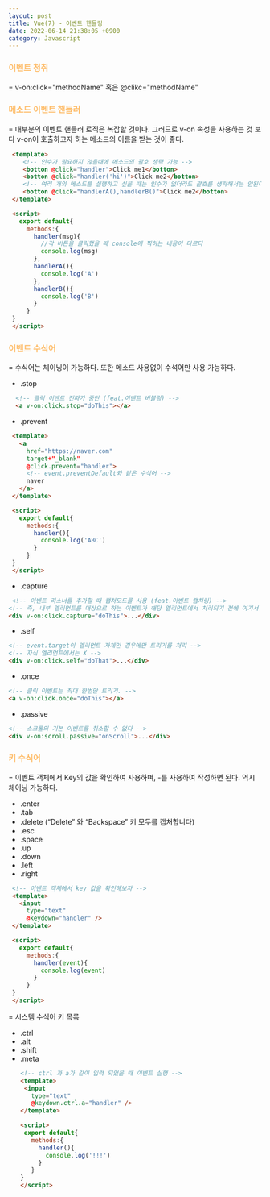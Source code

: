 ```yaml
---
layout: post
title: Vue(7) - 이벤트 핸들링
date: 2022-06-14 21:38:05 +0900
category: Javascript
---
```


### <span style="color:#febc68;font-weight:bold">이벤트 청취</span>  
 = v-on:click="methodName" 혹은 @clikc="methodName"


### <span style="color:#febc68;font-weight:bold">메소드 이벤트 핸들러</span>  
= 대부분의 이벤트 핸들러 로직은 복잡할 것이다. 그러므로 v-on 속성을 사용하는 것 보다 v-on이 호출하고자 하는 메소드의 이름을 받는 것이 좋다.

 ```html
  <template>
     <!-- 인수가 필요하지 않을때에 메소드의 괄호 생략 가능 -->
     <botton @click="handler">Click me1</botton>
     <botton @click="handler('hi')">Click me2</botton>
     <!-- 여러 개의 메소드를 실행하고 싶을 때는 인수가 없더라도 괄호를 생략해서는 안된다. -->
     <botton @click="handlerA(),handlerB()">Click me2</botton>
  </template>

  <script>
    export default{
      methods:{
        handler(msg){
          //각 버튼을 클릭했을 때 console에 찍히는 내용이 다르다
          console.log(msg)
        },
        handlerA(){
          console.log('A')
        },
        handlerB(){
          console.log('B')
        }
      }
  }
  </script>
  ``` 
### <span style="color:#febc68;font-weight:bold">이벤트 수식어</span> 
= 수식어는 체이닝이 가능하다. 또한 메소드 사용없이 수석어만 사용 가능하다.
- .stop
```html
  <!-- 클릭 이벤트 전파가 중단 (feat.이벤트 버블링) -->
  <a v-on:click.stop="doThis"></a>
```
- .prevent
 ```html
  <template>
    <a 
      href="https://naver.com"
      target+"_blank"
      @click.prevent="handler">
      <!-- event.preventDefault와 같은 수식어 -->
      naver  
    </a>
  </template>

  <script>
    export default{
      methods:{
        handler(){
          console.log('ABC')
        }
      }
  }
  </script>
  ```
- .capture
```html
 <!-- 이벤트 리스너를 추가할 때 캡처모드를 사용 (feat.이벤트 캡처링) -->
<!-- 즉, 내부 엘리먼트를 대상으로 하는 이벤트가 해당 엘리먼트에서 처리되기 전에 여기서 처리 -->
<div v-on:click.capture="doThis">...</div>
```
- .self
```html
<!-- event.target이 엘리먼트 자체인 경우에만 트리거를 처리 -->
<!-- 자식 엘리먼트에서는 X -->
<div v-on:click.self="doThat">...</div>
```
- .once
```html
<!-- 클릭 이벤트는 최대 한번만 트리거. -->
<a v-on:click.once="doThis"></a>
```
- .passive
```html
<!-- 스크롤의 기본 이벤트를 취소할 수 없다 -->
<div v-on:scroll.passive="onScroll">...</div>
```

### <span style="color:#febc68;font-weight:bold">키 수식어</span> 
 = 이벤트 객체에서 Key의 값을 확인하여 사용하며, -를 사용하여 작성하면 된다. 역시 체이닝 가능하다.

- .enter
- .tab
- .delete (“Delete” 와 “Backspace” 키 모두를 캡처합니다)
- .esc
- .space
- .up
- .down
- .left
- .right


 ```html
  <!-- 이벤트 객체에서 key 값을 확인해보자 -->
  <template>
    <input 
      type="text"
      @keydown="handler" />
  </template>

  <script>
    export default{
      methods:{
        handler(event){
          console.log(event)
        }
      }
  }
  </script>
  ```
= 시스템 수식어 키 목록
- .ctrl
- .alt
- .shift
- .meta
   ```html
  <!-- ctrl 과 a가 같이 입력 되었을 때 이벤트 실행 -->
  <template>
    <input 
      type="text"
      @keydown.ctrl.a="handler" />
  </template>

  <script>
    export default{
      methods:{
        handler(){
          console.log('!!!')
        }
      }
  }
  </script> 
  ```